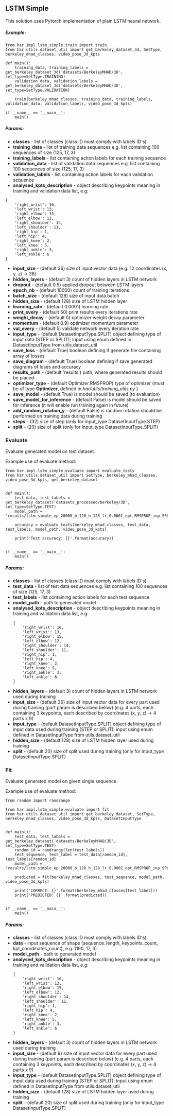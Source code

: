 ## LSTM Simple
This solution uses Pytorch implementation of plain LSTM neural network.

##### Example:
```
from har.impl.lstm_simple.train import train
from har.utils.dataset_util import get_berkeley_dataset_3d, SetType, berkeley_mhad_classes, video_pose_3d_kpts

def main():
    training_data, training_labels = get_berkeley_dataset_3d('datasets/BerkeleyMHAD/3D', set_type=SetType.TRAINING)
    validation_data, validation_labels = get_berkeley_dataset_3d('datasets/BerkeleyMHAD/3D', set_type=SetType.VALIDATION)

    train(berkeley_mhad_classes, training_data, training_labels, validation_data, validation_labels, video_pose_3d_kpts)

if __name__ == '__main__':
    main()
```

##### Params:
* **classes** - list of classes (class ID must comply with labels ID's)
* **training_data** - list of training data sequences e.g. list containing 100 sequences of size (125, 17, 3)
* **training_labels** - list containing action labels for each training sequence
* **validation_data** - list of validation data sequences e.g. list containing 100 sequences of size (125, 17, 3)
* **validation_labels** - list containing action labels for each validation sequence 
* **analysed_kpts_description** - object describing keypoints meaning in training and validation data list, e.g:
```
{
    'right_wrist': 16, 
    'left_wrist': 13, 
    'right_elbow': 15, 
    'left_elbow': 12, 
    'right_shoulder': 14, 
    'left_shoulder': 11, 
    'right_hip': 1, 
    'left_hip': 4, 
    'right_knee': 2, 
    'left_knee': 5, 
    'right_ankle': 3, 
    'left_ankle': 6
}
```
* **input_size** - (default 36) size of input vector data (e.g. 12 coordinates (x, y, z) -> 36)
* **hidden_layers** - (default 3) count of hidden layers in LSTM network
* **dropout** - (default 0.5) applied dropout between LSTM layers
* **epoch_nb** - (default 10000) count of training iterations
* **batch_size** - (default 128) size of input data batch
* **hidden_size** - (default 128) size of LSTM hidden layer
* **learning_rate** - (default 0.0001) learning rate
* **print_every** - (default 50) print results every iterations rate
* **weight_decay** - (default 0) optimizer weight decay parameter
* **momentum** - (default 0.9) optimizer momentum parameter
* **val_every** - (default 5) validate network every iteration rate
* **input_type** - (default DatasetInputType.SPLIT) object defining type of input data (STEP or SPLIT); input using enum defined in DatasetInputType from utils.dataset_util
* **save_loss** - (default True) boolean defining if generate file containing array of losses
* **save_diagram** - (default True) boolean defining if save generated diagrams of loses and accuracy
* **results_path** - (default 'results') path, where generated results should be placed
* **optimizer_type** - (default Optimizer.RMSPROP) type of optimizer (must be of type **Optimizer**, defined in *har/utils/training_utils.py* )
* **save_model** - (default True) is model should be saved (to evaluation)
* **save_model_for_inference** - (default False) is model should be saved for inference (it will enable run training again in future)
* **add_random_rotation_y** - (default False) is random rotation should be performed on training data during training
* **steps** - (32) size of step (only for input_type DatasetInputType.STEP)
* **split** - (20) size of split (only for input_type DatasetInputType.SPLIT)


### Evaluate

Evaluate generated model on test dataset.

Example use of evaluate method:
```
from har.impl.lstm_simple.evaluate import evaluate_tests
from har.utils.dataset_util import SetType, berkeley_mhad_classes, video_pose_3d_kpts, get_berkeley_dataset


def main():
    test_data, test_labels = get_berkeley_dataset('datasets_processed/berkeley/3D', set_type=SetType.TEST)
    model_path = 'results/lstm_simple_ep_20000_b_128_h_128_lr_0.0001_opt_RMSPROP_inp_SPLIT_mm_0.9_wd_0_hl_3_dr_0.5_split_20_steps_32.pth'

    accuracy = evaluate_tests(berkeley_mhad_classes, test_data, test_labels, model_path, video_pose_3d_kpts)

    print('Test accuracy: {}'.format(accuracy))


if __name__ == '__main__':
    main()
```

##### Params:
* **classes** - list of classes (class ID must comply with labels ID's)
* **test_data** - list of test data sequences e.g. list containing 100 sequences of size (125, 17, 3)
* **test_labels** - list containing action labels for each test sequence 
* **model_path** - path to generated model
* **analysed_kpts_description** - object describing keypoints meaning in training and validation data list, e.g:
    ```
    {
        'right_wrist': 16, 
        'left_wrist': 13, 
        'right_elbow': 15, 
        'left_elbow': 12, 
        'right_shoulder': 14, 
        'left_shoulder': 11, 
        'right_hip': 1, 
        'left_hip': 4, 
        'right_knee': 2, 
        'left_knee': 5, 
        'right_ankle': 3, 
        'left_ankle': 6
    }
    ```
* **hidden_layers** - (default 3) count of hidden layers in LSTM network used during training
* **input_size** - (default 36) size of input vector data for every part used during training (part param is described below) (e.g. 4 parts, each containing 3 keypoints, each described by coordinates (x, y, z) -> 4 parts x 9)
* **input_type** - (default DatasetInputType.SPLIT) object defining type of input data used during training (STEP or SPLIT); input using enum defined in DatasetInputType from utils.dataset_util
* **hidden_size** - (default 128) size of LSTM hidden layer used during training
* **split** - (default 20) size of split used during training (only for input_type DatasetInputType.SPLIT)

### Fit

Evaluate generated model on given single sequence.

Example use of evaluate method:
```
from random import randrange

from har.impl.lstm_simple.evaluate import fit
from har.utils.dataset_util import get_berkeley_dataset, SetType, berkeley_mhad_classes, video_pose_3d_kpts, DatasetInputType


def main():
    test_data, test_labels = get_berkeley_dataset('datasets/BerkeleyMHAD/3D', set_type=SetType.TEST)
    random_id = randrange(len(test_labels))
    test_sequence, test_label = test_data[random_id], test_labels[random_id]
    model_path = 'results/lstm_simple_ep_20000_b_128_h_128_lr_0.0001_opt_RMSPROP_inp_SPLIT_mm_0.9_wd_0_hl_3_dr_0.5_split_20_steps_32.pth'

    predicted = fit(berkeley_mhad_classes, test_sequence, model_path, video_pose_3d_kpts)

    print('CORRECT: {}'.format(berkeley_mhad_classes[test_label]))
    print('PREDICTED: {}'.format(predicted))


if __name__ == '__main__':
    main()

```

##### Params:
* **classes** - list of classes (class ID must comply with labels ID's)
* **data** - input sequence of shape (sequence_length, keypoints_count, kpt_coordinates_count), e.g. (190, 17, 3)
* **model_path** - path to generated model
* **analysed_kpts_description** - object describing keypoints meaning in training and validation data list, e.g:
    ```
    {
        'right_wrist': 16, 
        'left_wrist': 13, 
        'right_elbow': 15, 
        'left_elbow': 12, 
        'right_shoulder': 14, 
        'left_shoulder': 11, 
        'right_hip': 1, 
        'left_hip': 4, 
        'right_knee': 2, 
        'left_knee': 5, 
        'right_ankle': 3, 
        'left_ankle': 6
    }
    ```
* **hidden_layers** - (default 3) count of hidden layers in LSTM network used during training
* **input_size** - (default 9) size of input vector data for every part used during training (part param is described below) (e.g. 4 parts, each containing 3 keypoints, each described by coordinates (x, y, z) -> 4 parts x 9)
* **input_type** - (default DatasetInputType.SPLIT) object defining type of input data used during training (STEP or SPLIT); input using enum defined in DatasetInputType from utils.dataset_util
* **hidden_size** - (default 128) size of LSTM hidden layer used during training
* **split** - (default 20) size of split used during training (only for input_type DatasetInputType.SPLIT)

